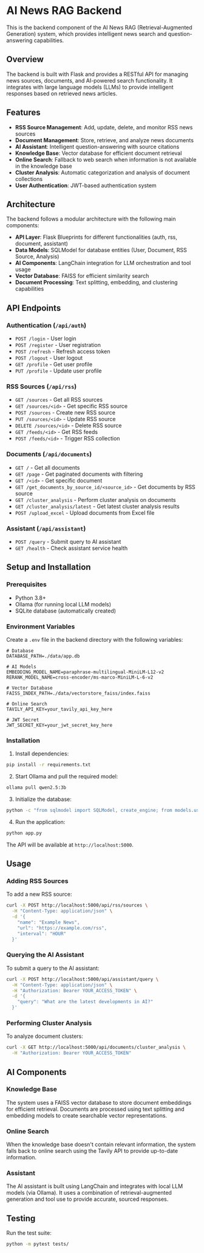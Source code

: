 # AI News RAG Backend

This is the backend component of the AI News RAG (Retrieval-Augmented Generation) system, which provides intelligent news search and question-answering capabilities.

## Overview

The backend is built with Flask and provides a RESTful API for managing news sources, documents, and AI-powered search functionality. It integrates with large language models (LLMs) to provide intelligent responses based on retrieved news articles.

## Features

- **RSS Source Management**: Add, update, delete, and monitor RSS news sources
- **Document Management**: Store, retrieve, and analyze news documents
- **AI Assistant**: Intelligent question-answering with source citations
- **Knowledge Base**: Vector database for efficient document retrieval
- **Online Search**: Fallback to web search when information is not available in the knowledge base
- **Cluster Analysis**: Automatic categorization and analysis of document collections
- **User Authentication**: JWT-based authentication system

## Architecture

The backend follows a modular architecture with the following main components:

- **API Layer**: Flask Blueprints for different functionalities (auth, rss, document, assistant)
- **Data Models**: SQLModel for database entities (User, Document, RSS Source, Analysis)
- **AI Components**: LangChain integration for LLM orchestration and tool usage
- **Vector Database**: FAISS for efficient similarity search
- **Document Processing**: Text splitting, embedding, and clustering capabilities

## API Endpoints

### Authentication (`/api/auth`)
- `POST /login` - User login
- `POST /register` - User registration
- `POST /refresh` - Refresh access token
- `POST /logout` - User logout
- `GET /profile` - Get user profile
- `PUT /profile` - Update user profile

### RSS Sources (`/api/rss`)
- `GET /sources` - Get all RSS sources
- `GET /sources/<id>` - Get specific RSS source
- `POST /sources` - Create new RSS source
- `PUT /sources/<id>` - Update RSS source
- `DELETE /sources/<id>` - Delete RSS source
- `GET /feeds/<id>` - Get RSS feeds
- `POST /feeds/<id>` - Trigger RSS collection

### Documents (`/api/documents`)
- `GET /` - Get all documents
- `GET /page` - Get paginated documents with filtering
- `GET /<id>` - Get specific document
- `GET /get_documents_by_source_id/<source_id>` - Get documents by RSS source
- `GET /cluster_analysis` - Perform cluster analysis on documents
- `GET /cluster_analysis/latest` - Get latest cluster analysis results
- `POST /upload_excel` - Upload documents from Excel file

### Assistant (`/api/assistant`)
- `POST /query` - Submit query to AI assistant
- `GET /health` - Check assistant service health

## Setup and Installation

### Prerequisites

- Python 3.8+
- Ollama (for running local LLM models)
- SQLite database (automatically created)

### Environment Variables

Create a `.env` file in the backend directory with the following variables:

```env
# Database
DATABASE_PATH=./data/app.db

# AI Models
EMBEDDING_MODEL_NAME=paraphrase-multilingual-MiniLM-L12-v2
RERANK_MODEL_NAME=cross-encoder/ms-marco-MiniLM-L-6-v2

# Vector Database
FAISS_INDEX_PATH=./data/vectorstore_faiss/index.faiss

# Online Search
TAVILY_API_KEY=your_tavily_api_key_here

# JWT Secret
JWT_SECRET_KEY=your_jwt_secret_key_here
```

### Installation

1. Install dependencies:
```bash
pip install -r requirements.txt
```

2. Start Ollama and pull the required model:
```bash
ollama pull qwen2.5:3b
```

3. Initialize the database:
```bash
python -c "from sqlmodel import SQLModel, create_engine; from models.user import User; from models.rss_source import RssSource; from models.document import Document; from models.analysis import Analysis; engine = create_engine('sqlite:///./data/app.db'); SQLModel.metadata.create_all(engine)"
```

4. Run the application:
```bash
python app.py
```

The API will be available at `http://localhost:5000`.

## Usage

### Adding RSS Sources

To add a new RSS source:

```bash
curl -X POST http://localhost:5000/api/rss/sources \
  -H "Content-Type: application/json" \
  -d '{
    "name": "Example News",
    "url": "https://example.com/rss",
    "interval": "HOUR"
  }'
```

### Querying the AI Assistant

To submit a query to the AI assistant:

```bash
curl -X POST http://localhost:5000/api/assistant/query \
  -H "Content-Type: application/json" \
  -H "Authorization: Bearer YOUR_ACCESS_TOKEN" \
  -d '{
    "query": "What are the latest developments in AI?"
  }'
```

### Performing Cluster Analysis

To analyze document clusters:

```bash
curl -X GET http://localhost:5000/api/documents/cluster_analysis \
  -H "Authorization: Bearer YOUR_ACCESS_TOKEN"
```

## AI Components

### Knowledge Base

The system uses a FAISS vector database to store document embeddings for efficient retrieval. Documents are processed using text splitting and embedding models to create searchable vector representations.

### Online Search

When the knowledge base doesn't contain relevant information, the system falls back to online search using the Tavily API to provide up-to-date information.

### Assistant

The AI assistant is built using LangChain and integrates with local LLM models (via Ollama). It uses a combination of retrieval-augmented generation and tool use to provide accurate, sourced responses.

## Testing

Run the test suite:

```bash
python -m pytest tests/
```